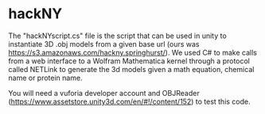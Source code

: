 # hackNY

The "hackNYscript.cs" file is the script that can be used in unity to instantiate 3D .obj models from a given base url (ours was https://s3.amazonaws.com/hackny.springhurst/). We used C# to make calls from a web interface to a Wolfram Mathematica kernel through a protocol called NETLink to generate the 3d models given a math equation, chemical name or protein name. 

You will need a vuforia developer account and OBJReader (https://www.assetstore.unity3d.com/en/#!/content/152) to test this code.
